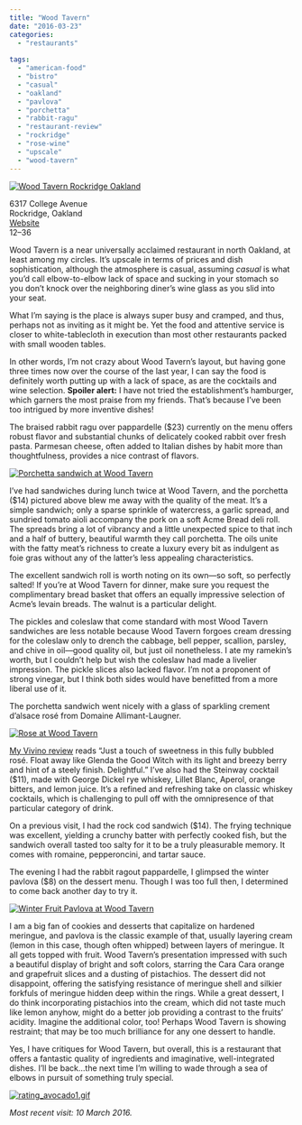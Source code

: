 ```yaml
---
title: "Wood Tavern"
date: "2016-03-23"
categories: 
  - "restaurants"
 
tags: 
  - "american-food"
  - "bistro"
  - "casual"
  - "oakland"
  - "pavlova"
  - "porchetta"
  - "rabbit-ragu"
  - "restaurant-review"
  - "rockridge"
  - "rose-wine"
  - "upscale"
  - "wood-tavern"
---
```


[![Wood Tavern Rockridge Oakland](http://s3.amazonaws.com/thegourmez-wpmedia/2016/03/Wood-Tavern-01-500x334.jpg)](http://s3.amazonaws.com/thegourmez-wpmedia/2016/03/Wood-Tavern-01.jpg)

6317 College Avenue\
Rockridge, Oakland\
[Website](http://www.woodtavern.net/)\
$12–$36

Wood Tavern is a near universally acclaimed restaurant in north Oakland, at least among my circles. It’s upscale in terms of prices and dish sophistication, although the atmosphere is casual, assuming _casual_ is what you’d call elbow-to-elbow lack of space and sucking in your stomach so you don’t knock over the neighboring diner’s wine glass as you slid into your seat.

What I’m saying is the place is always super busy and cramped, and thus, perhaps not as inviting as it might be. Yet the food and attentive service is closer to white-tablecloth in execution than most other restaurants packed with small wooden tables.

In other words, I’m not crazy about Wood Tavern’s layout, but having gone three times now over the course of the last year, I can say the food is definitely worth putting up with a lack of space, as are the cocktails and wine selection. **Spoiler alert:** I have not tried the establishment’s hamburger, which garners the most praise from my friends. That’s because I’ve been too intrigued by more inventive dishes!

The braised rabbit ragu over pappardelle ($23) currently on the menu offers robust flavor and substantial chunks of delicately cooked rabbit over fresh pasta. Parmesan cheese, often added to Italian dishes by habit more than thoughtfulness, provides a nice contrast of flavors.

[![Porchetta sandwich at Wood Tavern](http://s3.amazonaws.com/thegourmez-wpmedia/2016/03/Wood-Tavern-03-500x281.jpg)](http://s3.amazonaws.com/thegourmez-wpmedia/2016/03/Wood-Tavern-03.jpg)

I’ve had sandwiches during lunch twice at Wood Tavern, and the porchetta ($14) pictured above blew me away with the quality of the meat. It’s a simple sandwich; only a sparse sprinkle of watercress, a garlic spread, and sundried tomato aioli accompany the pork on a soft Acme Bread deli roll. The spreads bring a lot of vibrancy and a little unexpected spice to that inch and a half of buttery, beautiful warmth they call porchetta. The oils unite with the fatty meat’s richness to create a luxury every bit as indulgent as foie gras without any of the latter’s less appealing characteristics.

The excellent sandwich roll is worth noting on its own—so soft, so perfectly salted! If you’re at Wood Tavern for dinner, make sure you request the complimentary bread basket that offers an equally impressive selection of Acme’s levain breads. The walnut is a particular delight.

The pickles and coleslaw that come standard with most Wood Tavern sandwiches are less notable because Wood Tavern forgoes cream dressing for the coleslaw only to drench the cabbage, bell pepper, scallion, parsley, and chive in oil—good quality oil, but just oil nonetheless. I ate my ramekin’s worth, but I couldn’t help but wish the coleslaw had made a livelier impression. The pickle slices also lacked flavor. I’m not a proponent of strong vinegar, but I think both sides would have benefitted from a more liberal use of it.

The porchetta sandwich went nicely with a glass of sparkling crement d’alsace rosé from Domaine Allimant-Laugner.

[![Rose at Wood Tavern](http://s3.amazonaws.com/thegourmez-wpmedia/2016/03/Wood-Tavern-02-299x500.jpg)](http://s3.amazonaws.com/thegourmez-wpmedia/2016/03/Wood-Tavern-02.jpg)

[My Vivino review](https://www.vivino.com/users/becca.gom/activities/90127758) reads “Just a touch of sweetness in this fully bubbled rosé. Float away like Glenda the Good Witch with its light and breezy berry and hint of a steely finish. Delightful.” I’ve also had the Steinway cocktail ($11), made with George Dickel rye whiskey, Lillet Blanc, Aperol, orange bitters, and lemon juice. It’s a refined and refreshing take on classic whiskey cocktails, which is challenging to pull off with the omnipresence of that particular category of drink.

On a previous visit, I had the rock cod sandwich ($14). The frying technique was excellent, yielding a crunchy batter with perfectly cooked fish, but the sandwich overall tasted too salty for it to be a truly pleasurable memory. It comes with romaine, pepperoncini, and tartar sauce.

The evening I had the rabbit ragout pappardelle, I glimpsed the winter pavlova ($8) on the dessert menu. Though I was too full then, I determined to come back another day to try it.

[![Winter Fruit Pavlova at Wood Tavern](http://s3.amazonaws.com/thegourmez-wpmedia/2016/03/Wood-Tavern-04-500x281.jpg)](http://s3.amazonaws.com/thegourmez-wpmedia/2016/03/Wood-Tavern-04.jpg)

I am a big fan of cookies and desserts that capitalize on hardened meringue, and pavlova is the classic example of that, usually layering cream (lemon in this case, though often whipped) between layers of meringue. It all gets topped with fruit. Wood Tavern’s presentation impressed with such a beautiful display of bright and soft colors, starring the Cara Cara orange and grapefruit slices and a dusting of pistachios. The dessert did not disappoint, offering the satisfying resistance of meringue shell and silkier forkfuls of meringue hidden deep within the rings. While a great dessert, I do think incorporating pistachios into the cream, which did not taste much like lemon anyhow, might do a better job providing a contrast to the fruits’ acidity. Imagine the additional color, too! Perhaps Wood Tavern is showing restraint; that may be too much brilliance for any one dessert to handle.

Yes, I have critiques for Wood Tavern, but overall, this is a restaurant that offers a fantastic quality of ingredients and imaginative, well-integrated dishes. I’ll be back…the next time I’m willing to wade through a sea of elbows in pursuit of something truly special.

[![rating_avocado1.gif](http://s3.amazonaws.com/thegourmez-wpmedia/2009/05/rating_avocado1.gif)](http://s3.amazonaws.com/thegourmez-wpmedia/2009/05/rating_avocado1.gif)

 _Most recent visit: 10 March 2016._
